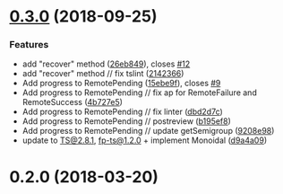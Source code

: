 <a name="0.3.0"></a>
# [0.3.0](https://github.com/devex-web-frontend/remote-data-ts/compare/0.2.0...0.3.0) (2018-09-25)


### Features

* add "recover" method ([26eb849](https://github.com/devex-web-frontend/remote-data-ts/commit/26eb849)), closes [#12](https://github.com/devex-web-frontend/remote-data-ts/issues/12)
* add "recover" method // fix tslint ([2142366](https://github.com/devex-web-frontend/remote-data-ts/commit/2142366))
* Add progress to RemotePending ([15ebe9f](https://github.com/devex-web-frontend/remote-data-ts/commit/15ebe9f)), closes [#9](https://github.com/devex-web-frontend/remote-data-ts/issues/9)
* Add progress to RemotePending // fix ap for RemoteFailure and RemoteSuccess ([4b727e5](https://github.com/devex-web-frontend/remote-data-ts/commit/4b727e5))
* Add progress to RemotePending // fix linter ([dbd2d7c](https://github.com/devex-web-frontend/remote-data-ts/commit/dbd2d7c))
* Add progress to RemotePending // postreview ([b195ef8](https://github.com/devex-web-frontend/remote-data-ts/commit/b195ef8))
* Add progress to RemotePending // update getSemigroup ([9208e98](https://github.com/devex-web-frontend/remote-data-ts/commit/9208e98))
* update to TS@2.8.1, fp-ts@1.2.0 + implement Monoidal ([d9a4a09](https://github.com/devex-web-frontend/remote-data-ts/commit/d9a4a09))



<a name="0.2.0"></a>
# 0.2.0 (2018-03-20)



